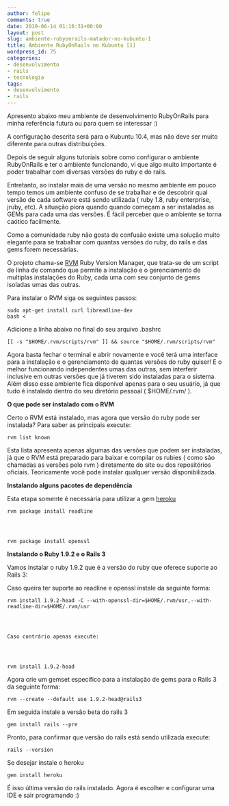 ```yaml
---
author: felipe
comments: true
date: 2010-06-14 01:16:31+00:00
layout: post
slug: ambiente-rubyonrails-matador-no-kubuntu-1
title: Ambiente RubyOnRails no Kubuntu [1]
wordpress_id: 75
categories:
- desenvolvimento
- rails
- tecnologia
tags:
- desenvolvimento
- rails
---
```


Apresento abaixo meu ambiente de desenvolvimento RubyOnRails para minha referência futura ou para quem se interessar :)

A configuração descrita será para o Kubuntu 10.4, mas não deve ser muito diferente para outras distribuições.

Depois de seguir alguns tutoriais sobre como configurar o ambiente RubyOnRails e ter o ambiente funcionando, vi que algo muito importante é poder trabalhar com diversas versões do ruby e do rails.

Entretanto, ao instalar mais de uma versão no mesmo ambiente em pouco tempo temos um ambiente confuso de se trabalhar e de descobrir qual versão de cada software está sendo utilizada ( ruby 1.8, ruby enterprise, jruby, etc). A situação piora quando quando começam a ser instaladas as GEMs para cada uma das versões. É fácil perceber que o ambiente se torna caótico facilmente.

Como a comunidade ruby não gosta de confusão existe uma solução muito elegante para se trabalhar com quantas versões do ruby, do rails e das gems forem necessárias.

O projeto chama-se [RVM](http://rvm.beginrescueend.com/) Ruby Version Manager, que trata-se de um script de linha de comando que permite a instalação e o gerenciamento de multiplas instalações do Ruby, cada uma com seu conjunto de gems isoladas umas das outras.

Para instalar o RVM siga os seguintes passos:

    
    sudo apt-get install curl libreadline-dev
    bash <


Adicione a linha abaixo no final do seu arquivo .bashrc

    
    [[ -s "$HOME/.rvm/scripts/rvm" ]] && source "$HOME/.rvm/scripts/rvm"


Agora basta fechar o terminal e abrir novamente e você terá uma interface para a instalação e o gerenciamento de quantas versões do ruby quiser! E o melhor funcionando independentes umas das outras, sem interferir inclusive em outras versões que já tiverem sido instaladas para o sistema. Além disso esse ambiente fica disponível apenas para o seu usuário, já que tudo é instalado dentro do seu diretório pessoal ( $HOME/.rvm/ ).

**O que pode ser instalado com o RVM**

Certo o RVM está instalado, mas agora que versão do ruby pode ser instalada? Para saber as principais execute:

    
    rvm list known


Esta lista apresenta apenas algumas das versões que podem ser instaladas, já que o RVM está preparado para baixar e compilar os rubies ( como são chamadas as versões pelo rvm ) diretamente do site ou dos repositórios oficiais. Teoricamente você pode instalar qualquer versão disponibilizada.

**Instalando alguns pacotes de dependência**

Esta etapa somente é necessária para utilizar a gem [heroku](http://heroku.com/)

    
    rvm package install readline



    
    rvm package install openssl


**Instalando o Ruby 1.9.2 e o Rails 3**

Vamos instalar o ruby 1.9.2 que é a versão do ruby que oferece suporte ao Rails 3:

Caso queira ter suporte ao readline e openssl instale da seguinte forma:

    
    rvm install 1.9.2-head -C --with-openssl-dir=$HOME/.rvm/usr,--with-readline-dir=$HOME/.rvm/usr



    
    Caso contrário apenas execute:



    
    rvm install 1.9.2-head


Agora crie um gemset específico para a instalação de gems para o Rails 3 da seguinte forma:

    
    rvm --create --default use 1.9.2-head@rails3


Em seguida instale a versão beta do rails 3

    
    gem install rails --pre


Pronto, para confirmar que versão do rails está sendo utilizada execute:

    
    rails --version


Se desejar instale o heroku

    
    gem install heroku


É isso última versão do rails instalado. Agora é escolher e configurar uma IDE e sair programando :)
